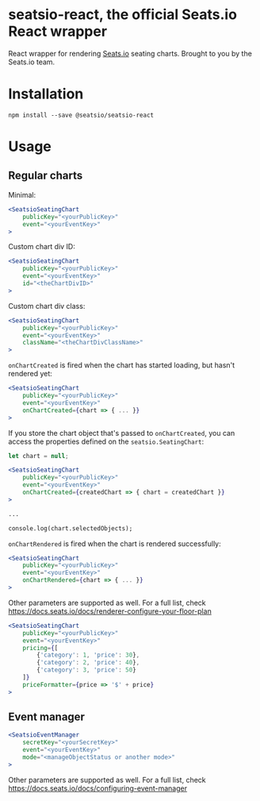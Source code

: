 # seatsio-react, the official Seats.io React wrapper

React wrapper for rendering [Seats.io](https://www.seats.io) seating charts. Brought to you by the Seats.io team.

# Installation

```
npm install --save @seatsio/seatsio-react
```

# Usage

## Regular charts

Minimal:

```jsx
<SeatsioSeatingChart
    publicKey="<yourPublicKey>"
    event="<yourEventKey>"
>
```

Custom chart div ID:

```jsx
<SeatsioSeatingChart
    publicKey="<yourPublicKey>"
    event="<yourEventKey>"
    id="<theChartDivID>"
>
```

Custom chart div class:

```jsx
<SeatsioSeatingChart
    publicKey="<yourPublicKey>"
    event="<yourEventKey>"
    className="<theChartDivClassName>"
>
```

`onChartCreated` is fired when the chart has started loading, but hasn't rendered yet:

```jsx
<SeatsioSeatingChart
    publicKey="<yourPublicKey>"
    event="<yourEventKey>"
    onChartCreated={chart => { ... }}
>
```

If you store the chart object that's passed to `onChartCreated`, you can access the properties defined on the `seatsio.SeatingChart`:

```jsx
let chart = null;

<SeatsioSeatingChart
    publicKey="<yourPublicKey>"
    event="<yourEventKey>"
    onChartCreated={createdChart => { chart = createdChart }}
>

...

console.log(chart.selectedObjects);
```

`onChartRendered` is fired when the chart is rendered successfully:

```jsx
<SeatsioSeatingChart
    publicKey="<yourPublicKey>"
    event="<yourEventKey>"
    onChartRendered={chart => { ... }}
>
```

Other parameters are supported as well. For a full list, check https://docs.seats.io/docs/renderer-configure-your-floor-plan

```jsx
<SeatsioSeatingChart
    publicKey="<yourPublicKey>"
    event="<yourEventKey>"
    pricing={[
        {'category': 1, 'price': 30},
        {'category': 2, 'price': 40},
        {'category': 3, 'price': 50}
    ]}
    priceFormatter={price => '$' + price}
>
```

## Event manager

```jsx
<SeatsioEventManager
    secretKey="<yourSecretKey>"
    event="<yourEventKey>"
    mode="<manageObjectStatus or another mode>"
>
```

Other parameters are supported as well. For a full list, check https://docs.seats.io/docs/configuring-event-manager
